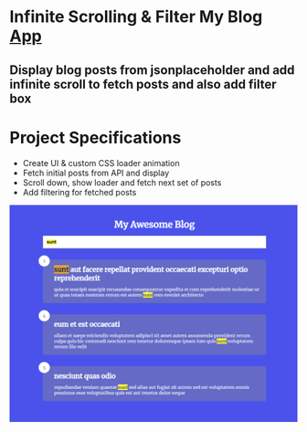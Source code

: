 # Infinite Scrolling & Filter My Blog [App](https://tudorbejinari.github.io/infinite-scroll-blog/)

## Display blog posts from jsonplaceholder and add infinite scroll to fetch posts and also add filter box

# Project Specifications
* Create UI & custom CSS loader animation
* Fetch initial posts from API and display
* Scroll down, show loader and fetch next set of posts
* Add filtering for fetched posts

![img](https://github.com/tudorbejinari/infinite-scroll-blog/blob/master/blog.png)
